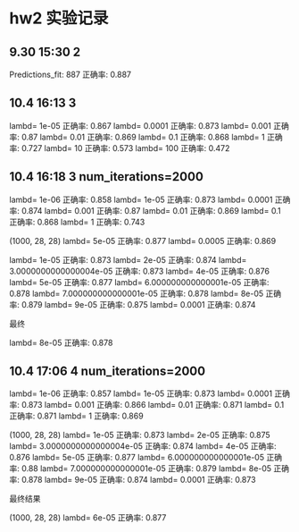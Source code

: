 # hw2 实验记录

## 9.30 15:30 2

Predictions_fit: 887
正确率: 0.887

## 10.4 16:13 3

lambd= 1e-05
正确率: 0.867
lambd= 0.0001
正确率: 0.873
lambd= 0.001
正确率: 0.87
lambd= 0.01
正确率: 0.869
lambd= 0.1
正确率: 0.868
lambd= 1
正确率: 0.727
lambd= 10
正确率: 0.573
lambd= 100
正确率: 0.472

## 10.4 16:18 3 num_iterations=2000

lambd= 1e-06
正确率: 0.858
lambd= 1e-05
正确率: 0.873
lambd= 0.0001
正确率: 0.874
lambd= 0.001
正确率: 0.87
lambd= 0.01
正确率: 0.869
lambd= 0.1
正确率: 0.868
lambd= 1
正确率: 0.743



(1000, 28, 28)
lambd= 5e-05
正确率: 0.877
lambd= 0.0005
正确率: 0.869



lambd= 1e-05
正确率: 0.873
lambd= 2e-05
正确率: 0.874
lambd= 3.0000000000000004e-05
正确率: 0.873
lambd= 4e-05
正确率: 0.876
lambd= 5e-05
正确率: 0.877
lambd= 6.000000000000001e-05
正确率: 0.878
lambd= 7.000000000000001e-05
正确率: 0.878
lambd= 8e-05
正确率: 0.879
lambd= 9e-05
正确率: 0.875
lambd= 0.0001
正确率: 0.874



最终

lambd= 8e-05
正确率: 0.878







## 10.4 17:06 4 num_iterations=2000

lambd= 1e-06
正确率: 0.857
lambd= 1e-05
正确率: 0.873
lambd= 0.0001
正确率: 0.873
lambd= 0.001
正确率: 0.866
lambd= 0.01
正确率: 0.871
lambd= 0.1
正确率: 0.871
lambd= 1
正确率: 0.869



(1000, 28, 28)
lambd= 1e-05
正确率: 0.873
lambd= 2e-05
正确率: 0.875
lambd= 3.0000000000000004e-05
正确率: 0.874
lambd= 4e-05
正确率: 0.876
lambd= 5e-05
正确率: 0.877
lambd= 6.000000000000001e-05
正确率: 0.88
lambd= 7.000000000000001e-05
正确率: 0.879
lambd= 8e-05
正确率: 0.878
lambd= 9e-05
正确率: 0.874
lambd= 0.0001
正确率: 0.873



最终结果

(1000, 28, 28)
lambd= 6e-05
正确率: 0.877

